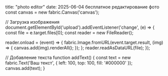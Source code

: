 <div id="photo-editor"></div>
<script src="https://unpkg.com/fabric@5.3.1/dist/fabric.min.js"></script>
<script>
</script>
title: "photo editor"
date: 2025-06-04
бесплатное редактирование фото 
const canvas = new fabric.Canvas('canvas');

// Загрузка изображения
document.getElementById('upload').addEventListener('change', (e) => {
  const file = e.target.files[0];
  const reader = new FileReader();
  
  reader.onload = (event) => {
    fabric.Image.fromURL(event.target.result, (img) => {
      canvas.add(img).renderAll();
    });
  };
  reader.readAsDataURL(file);
});

// Добавление текста
function addText() {
  const text = new fabric.Text('Ваш текст', {
    left: 100,
    top: 100,
    fill: '#000000'
  });
  canvas.add(text);
}
